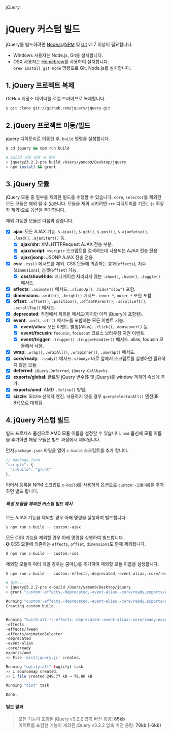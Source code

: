 ###### jQuery

# jQuery 커스텀 빌드

jQuery를 빌드하려면 [Node.js](https://nodejs.org)/[NPM](https://npmjs.org) 및 [Git](https://git-scm.com) v1.7 이상이 필요합니다.

- Windows 사용자는 Node.js, Git을 설치합니다.
- OSX 사용자는 [Homebrew](http://brew.sh/)를 사용하여 설치합니다.<br>
`brew install git node` 명령으로 Git, Node.js를 설치합니다.

## 1. jQuery 프로젝트 복제

GitHub 저장소 데이터를 로컬 드라이브로 복제합니다.

```sh
$ git clone git://github.com/jquery/jquery.git
```

## 2. jQuery 프로젝트 이동/빌드

jquery 디렉토리로 이동한 후, `build` 명령을 실행합니다.

```sh
$ cd jquery && npm run build

# build 명령 실행 시 출력
> jquery@3.2.2-pre build /Users/yamoo9/Desktop/jquery
> npm install && grunt
```

## 3. jQuery 모듈

jQuery 모듈 중 일부를 제외한 빌드를 수행할 수 있습니다. `core`, `selector`를 제외한 모든 모듈은 제외 될 수 있습니다.
모듈을 제외 시키려면 `src` 디렉토리를 기준(`.js` 확장자 제외)으로 옵션을 추가합니다.

제외 가능한 모듈은 다음과 같습니다.

- [x] __ajax__: 모든 AJAX 기능. `$.ajax()`, `$.get()`, `$.post()`, `$.ajaxSetup()`, `.load()`, `.ajaxStart()` 등.
  - [x] __ajax/xhr__: XMLHTTPRequest AJAX 전송 부분.
  - [x] __ajax/script__: `<script>` 스크립트를 검색하는데 사용되는 AJAX 전송 전용.
  - [x] __ajax/jsonp__: JSONP AJAX 전송 전용.
- [x] __css__: `.css()` 메서드를 제외. CSS 모듈에 의존하는 효과(`effects`), 치수(`dimensions`), 옵셋(`offset`) 기능.
  - [x] __css/showHide__: 애니메이션 처리되지 않는 `.show()`, `.hide()`, `.toggle()` 메서드.
- [x] __effects__: `.animate()` 메서드. `.slideUp()`, `.hide("slow")` 포함.
- [x] __dimensions__: `.width()`, `.height()` 메서드. `inner-*`, `outer-*` 또한 포함.
- [x] __offset__: `.offset()`, `.position()`, `.offsetParent()`, `.scrollLeft()`, `.scrollTop()` 메서드.
- [x] __deprecated__: 추천에서 제외된 메서드(하지만 아직 jQuery에 포함된).
- [x] __event__: `.on()`, `.off()` 메서드를 포함하는 모든 이벤트 기능.
  - [x] __event/alias__: 모든 이벤트 별칭(Alias). `.click()`, `.mouseover()` 등.
  - [x] __event/focusin__: `focusin`, `focusout` 크로스 브라우징 지원 이벤트.
  - [x] __event/trigger__: `.trigger()` `.triggerHandler()` 메서드. alias, focusin 모듈에서 사용.
- [x] __wrap__: `.wrap()`, `.wrapAll()`, `.wrapInner()`, `.unwrap()` 메서드.
- [x] __core/ready__: `.ready()` 메서드. `</body>` 바로 앞에서 스크립트를 실행하면 필요하지 않은 모듈.
- [x] __deferred__: `jQuery.Deferred`, `jQuery.Callbacks`.
- [x] __exports/global__: 글로벌 jQuery 변수($ 및 jQuery)를 window 객체의 속성에 추가.
- [x] __exports/amd__: AMD `.define()` 방법.
- [x] __sizzle__: Sizzle 선택자 엔진. 사용하지 않을 경우 `querySelectorAll()` 엔진(IE 8+)으로 대체됨.

## 4. jQuery 커스텀 빌드

빌드 프로세스 옵션으로 AMD 모듈 이름을 설정할 수 있습니다. `amd` 옵션에 모듈 이름을 추가하면 해당 모듈은 빌드 과정에서 제외됩니다.

먼저 `package.json` 파일을 열어 `c-build` 스크립트를 추가 합니다.

```js
// package.json
"scripts": {
  "c-build": "grunt"
},
```

이어서 등록된 NPM 스크립트 `c-build`를 사용하되 옵션으로 `custom:-모듈이름`을 추가하면 빌드 됩니다.

##### 특정 모듈을 제외한 커스텀 빌드 예시

모든 AJAX 기능을 제외할 경우 아래 명령을 실행하여 빌드합니다.

```sh
$ npm run c-build -- custom:-ajax
```

모든 CSS 기능을 제외할 경우 아래 명령을 실행하여 빌드합니다. <br>
✪ CSS 모듈에 의존하는 `effects`, `offset`, `dimensions`도 함께 제외됩니다.

```sh
$ npm run c-build -- custom:-css
```

제외할 모듈이 여러 개일 경우는 콤마(,)를 추가하여 제외할 모듈 이름을 설정합니다.

```sh
$ npm run c-build -- custom:-effects,-deprecated,-event-alias,-core/ready,exports/amd

# 빌드.....
> jquery@3.2.2-pre c-build /Users/yamoo9/Desktop/jquery
> grunt "custom:-effects,-deprecated,-event-alias,-core/ready,exports/amd"

Running "custom:-effects,-deprecated,-event-alias,-core/ready,exports/amd" (custom) task
Creating custom build...


Running "build:all:*:-effects:-deprecated:-event-alias:-core/ready:exports/amd" (build) task
-effects
-effects/Tween
-effects/animatedSelector
-deprecated
-event-alias
-core/ready
exports/amd
>> File 'dist/jquery.js' created.

Running "uglify:all" (uglify) task
>> 1 sourcemap created.
>> 1 file created 248.77 kB → 78.86 kB

Running "dist" task

Done.
```

#### 빌드 결과

> 모든 기능이 포함된 jQuery v3.2.2 압축 버전 용량: __85kb__<br>
> 이펙트를 포함한 기능이 제외된 jQuery v3.2.2 압축 버전 용량: __79kb (-6kb)__